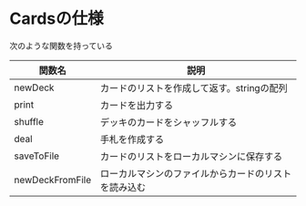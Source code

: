# Cardsの仕様

次のような関数を持っている

|  関数名 | 説明 |
|  ------ | ------ |
|  newDeck | カードのリストを作成して返す。stringの配列 |
|  print | カードを出力する |
|  shuffle | デッキのカードをシャッフルする |
|  deal | 手札を作成する |
|  saveToFile | カードのリストをローカルマシンに保存する |
|  newDeckFromFile | ローカルマシンのファイルからカードのリストを読み込む |